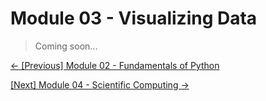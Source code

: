 # Module 03 - Visualizing Data

> Coming soon...

[&#8592; \[Previous\] Module 02 - Fundamentals of Python](../m02-fundamentals-of-python/README.md) 

[\[Next\] Module 04 - Scientific Computing &#8594;](../m04-scientific-computing/README.md)